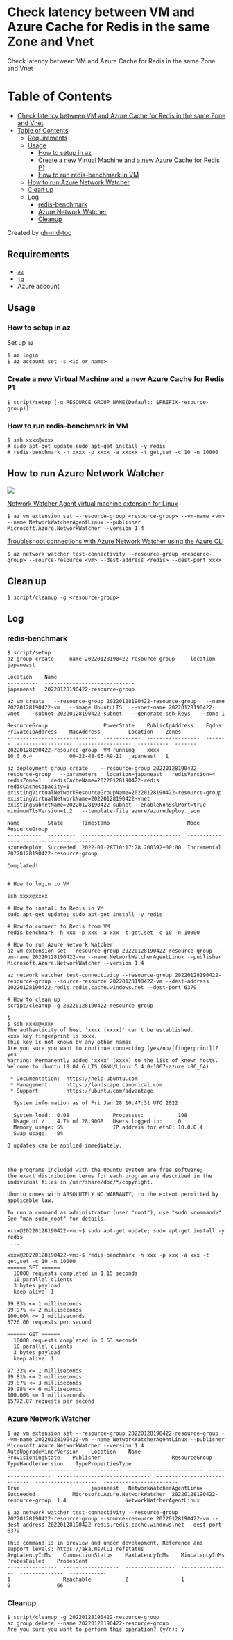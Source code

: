 # Check latency between VM and Azure Cache for Redis in the same Zone and Vnet
Check latency between VM and Azure Cache for Redis in the same Zone and Vnet

Table of Contents
=================

- [Check latency between VM and Azure Cache for Redis in the same Zone and Vnet](#check-latency-between-vm-and-azure-cache-for-redis-in-the-same-zone-and-vnet)
- [Table of Contents](#table-of-contents)
  - [Requirements](#requirements)
  - [Usage](#usage)
    - [How to setup in az](#how-to-setup-in-az)
    - [Create a new Virtual Machine and a new Azure Cache for Redis P1](#create-a-new-virtual-machine-and-a-new-azure-cache-for-redis-p1)
    - [How to run redis-benchmark in VM](#how-to-run-redis-benchmark-in-vm)
  - [How to run Azure Network Watcher](#how-to-run-azure-network-watcher)
  - [Clean up](#clean-up)
  - [Log](#log)
    - [redis-benchmark](#redis-benchmark)
    - [Azure Network Watcher](#azure-network-watcher)
    - [Cleanup](#cleanup)

Created by [gh-md-toc](https://github.com/ekalinin/github-markdown-toc.go)

## Requirements

- [`az`](https://docs.microsoft.com/en-us/cli/azure/install-azure-cli)
- [`jq`](https://stedolan.github.io/jq/)
- Azure account

## Usage

### How to setup in az

Set up `az`

```console
$ az login
$ az account set -s <id or name>
```

### Create a new Virtual Machine and a new Azure Cache for Redis P1

```console
$ script/setup [-g RESOURCE_GROUP_NAME(Default: $PREFIX-resource-group)]
```

### How to run redis-benchmark in VM

```console
$ ssh xxxx@xxxx
# sudo apt-get update;sudo apt-get install -y redis
# redis-benchmark -h xxxx -p xxxx -a xxxxx -t get,set -c 10 -n 10000
```

## How to run Azure Network Watcher

![](img/Network_Watcher_-_Microsoft_Azure.png)

[Network Watcher Agent virtual machine extension for Linux](https://docs.microsoft.com/en-us/azure/virtual-machines/extensions/network-watcher-linux)

```console
$ az vm extension set --resource-group <resource-group> --vm-name <vm> --name NetworkWatcherAgentLinux --publisher Microsoft.Azure.NetworkWatcher --version 1.4
```

[Troubleshoot connections with Azure Network Watcher using the Azure CLI](https://docs.microsoft.com/en-us/azure/network-watcher/network-watcher-connectivity-cli)

```console
$ az network watcher test-connectivity --resource-group <resource-group> --source-resource <vm> --dest-address <redis> --dest-port xxxx
```

## Clean up

```console
$ script/cleanup -g <resource-group>
```

## Log

### redis-benchmark

```console
$ script/setup
az group create   --name 20220128190422-resource-group   --location japaneast

Location    Name
----------  -----------------------------
japaneast   20220128190422-resource-group

az vm create   --resource-group 20220128190422-resource-group   --name 20220128190422-vm   --image UbuntuLTS   --vnet-name 20220128190422-vnet   --subnet 20220128190422-subnet   --generate-ssh-keys   --zone 1

ResourceGroup                  PowerState    PublicIpAddress    Fqdns    PrivateIpAddress    MacAddress         Location    Zones
-----------------------------  ------------  -----------------  -------  ------------------  -----------------  ----------  -------
20220128190422-resource-group  VM running    xxxx               10.0.0.4            00-22-48-E6-A9-11  japaneast   1

az deployment group create    --resource-group 20220128190422-resource-group   --parameters   location=japaneast   redisVersion=4   redisZone=1   redisCacheName=20220128190422-redis   redisCacheCapacity=1   existingVirtualNetworkResourceGroupName=20220128190422-resource-group   existingVirtualNetworkName=20220128190422-vnet   existingSubnetName=20220128190422-subnet   enableNonSslPort=true   minimumTlsVersion=1.2   --template-file azure/azuredeploy.json

Name         State      Timestamp                         Mode         ResourceGroup
-----------  ---------  --------------------------------  -----------  -----------------------------
azuredeploy  Succeeded  2022-01-28T10:17:28.200392+00:00  Incremental  20220128190422-resource-group

Complated!

----------------------------------------------------------------
# How to login to VM

ssh xxxx@xxxx

# How to install to Redis in VM
sudo apt-get update; sudo apt-get install -y redis

# How to connect to Redis from VM
redis-benchmark -h xxx -p xxx -a xxx -t get,set -c 10 -n 10000

# How to run Azure Network Watcher
az vm extension set --resource-group 20220128190422-resource-group --vm-name 20220128190422-vm --name NetworkWatcherAgentLinux --publisher Microsoft.Azure.NetworkWatcher --version 1.4

az network watcher test-connectivity --resource-group 20220128190422-resource-group --source-resource 20220128190422-vm --dest-address 20220128190422-redis.redis.cache.windows.net --dest-port 6379

# How to clean up
script/cleanup -g 20220128190422-resource-group

$
$ ssh xxxx@xxxx
The authenticity of host 'xxxx (xxxx)' can't be established.
xxxx key fingerprint is xxxx.
This key is not known by any other names
Are you sure you want to continue connecting (yes/no/[fingerprint])? yes
Warning: Permanently added 'xxxx' (xxxx) to the list of known hosts.
Welcome to Ubuntu 18.04.6 LTS (GNU/Linux 5.4.0-1067-azure x86_64)

 * Documentation:  https://help.ubuntu.com
 * Management:     https://landscape.canonical.com
 * Support:        https://ubuntu.com/advantage

  System information as of Fri Jan 28 10:47:31 UTC 2022

  System load:  0.08              Processes:           108
  Usage of /:   4.7% of 28.90GB   Users logged in:     0
  Memory usage: 5%                IP address for eth0: 10.0.0.4
  Swap usage:   0%

0 updates can be applied immediately.



The programs included with the Ubuntu system are free software;
the exact distribution terms for each program are described in the
individual files in /usr/share/doc/*/copyright.

Ubuntu comes with ABSOLUTELY NO WARRANTY, to the extent permitted by
applicable law.

To run a command as administrator (user "root"), use "sudo <command>".
See "man sudo_root" for details.

xxxx@20220128190422-vm:~$ sudo apt-get update; sudo apt-get install -y redis
 ...

xxxx@20220128190422-vm:~$ redis-benchmark -h xxx -p xxx -a xxx -t get,set -c 10 -n 10000
====== SET ======
  10000 requests completed in 1.15 seconds
  10 parallel clients
  3 bytes payload
  keep alive: 1

99.83% <= 1 milliseconds
99.97% <= 2 milliseconds
100.00% <= 2 milliseconds
8726.00 requests per second

====== GET ======
  10000 requests completed in 0.63 seconds
  10 parallel clients
  3 bytes payload
  keep alive: 1

97.32% <= 1 milliseconds
99.81% <= 2 milliseconds
99.87% <= 3 milliseconds
99.98% <= 6 milliseconds
100.00% <= 9 milliseconds
15772.87 requests per second
```

### Azure Network Watcher

```console
$ az vm extension set --resource-group 20220128190422-resource-group --vm-name 20220128190422-vm --name NetworkWatcherAgentLinux --publisher Microsoft.Azure.NetworkWatcher --version 1.4
AutoUpgradeMinorVersion    Location    Name                      ProvisioningState    Publisher                       ResourceGroup                  TypeHandlerVersion    TypePropertiesType
-------------------------  ----------  ------------------------  -------------------  ------------------------------  -----------------------------  --------------------  ------------------------
True                       japaneast   NetworkWatcherAgentLinux  Succeeded            Microsoft.Azure.NetworkWatcher  20220128190422-resource-group  1.4                   NetworkWatcherAgentLinux

$ az network watcher test-connectivity --resource-group 20220128190422-resource-group --source-resource 20220128190422-vm --dest-address 20220128190422-redis.redis.cache.windows.net --dest-port 6379

This command is in preview and under development. Reference and support levels: https://aka.ms/CLI_refstatus
AvgLatencyInMs    ConnectionStatus    MaxLatencyInMs    MinLatencyInMs    ProbesFailed    ProbesSent
----------------  ------------------  ----------------  ----------------  --------------  ------------
1                 Reachable           2                 1                 0               66
```

### Cleanup

```console
$ script/cleanup -g 20220128190422-resource-group
az group delete --name 20220128190422-resource-group
Are you sure you want to perform this operation? (y/n): y
```
